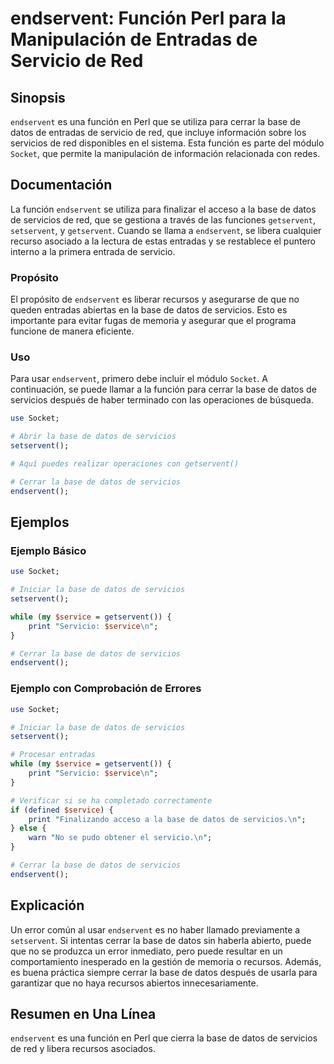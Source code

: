 <!--
Meta Description: # endservent: Función Perl para la Manipulación de Entradas de Servicio de Red ## Sinopsis `endservent` es una función en Perl que se utiliza para cer...
Meta Keywords: base, datos, servicios, endservent, que
-->

# endservent: Función Perl para la Manipulación de Entradas de Servicio de Red

## Sinopsis
`endservent` es una función en Perl que se utiliza para cerrar la base de datos de entradas de servicio de red, que incluye información sobre los servicios de red disponibles en el sistema. Esta función es parte del módulo `Socket`, que permite la manipulación de información relacionada con redes.

## Documentación
La función `endservent` se utiliza para finalizar el acceso a la base de datos de servicios de red, que se gestiona a través de las funciones `getservent`, `setservent`, y `getservent`. Cuando se llama a `endservent`, se libera cualquier recurso asociado a la lectura de estas entradas y se restablece el puntero interno a la primera entrada de servicio.

### Propósito
El propósito de `endservent` es liberar recursos y asegurarse de que no queden entradas abiertas en la base de datos de servicios. Esto es importante para evitar fugas de memoria y asegurar que el programa funcione de manera eficiente.

### Uso
Para usar `endservent`, primero debe incluir el módulo `Socket`. A continuación, se puede llamar a la función para cerrar la base de datos de servicios después de haber terminado con las operaciones de búsqueda.

```perl
use Socket;

# Abrir la base de datos de servicios
setservent();

# Aquí puedes realizar operaciones con getservent()

# Cerrar la base de datos de servicios
endservent();
```

## Ejemplos
### Ejemplo Básico
```perl
use Socket;

# Iniciar la base de datos de servicios
setservent();

while (my $service = getservent()) {
    print "Servicio: $service\n";
}

# Cerrar la base de datos de servicios
endservent();
```

### Ejemplo con Comprobación de Errores
```perl
use Socket;

# Iniciar la base de datos de servicios
setservent();

# Procesar entradas
while (my $service = getservent()) {
    print "Servicio: $service\n";
}

# Verificar si se ha completado correctamente
if (defined $service) {
    print "Finalizando acceso a la base de datos de servicios.\n";
} else {
    warn "No se pudo obtener el servicio.\n";
}

# Cerrar la base de datos de servicios
endservent();
```

## Explicación
Un error común al usar `endservent` es no haber llamado previamente a `setservent`. Si intentas cerrar la base de datos sin haberla abierto, puede que no se produzca un error inmediato, pero puede resultar en un comportamiento inesperado en la gestión de memoria o recursos. Además, es buena práctica siempre cerrar la base de datos después de usarla para garantizar que no haya recursos abiertos innecesariamente.

## Resumen en Una Línea
`endservent` es una función en Perl que cierra la base de datos de servicios de red y libera recursos asociados.